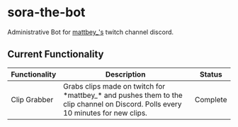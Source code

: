 # sora-the-bot
Administrative Bot for [mattbey_'s](https://www.twitch.tv/mattbey_) twitch channel discord.

## Current Functionality
<table style="width: 100%;">
    <thead>
        <tr>
            <th scope="col">Functionality</th>
            <th scope="col">Description</th>
            <th scope="col">Status</th>
        </tr>
    </thead>
    <tbody>
        <tr>
            <td>Clip Grabber</td>
            <td>
                Grabs clips made on twitch for *mattbey_* and pushes them to the clip channel on Discord. Polls every 10 minutes for new clips.
            </td>
            <td>
                <div class="badge badge-success">Complete</div>
            </td>
        </tr>
    </tbody>
</table>
